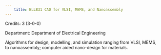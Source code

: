 ```yaml
---
    title: ELL831 CAD for VLSI, MEMS, and Nanoassembly
---
```

Credits: 3 (3-0-0)

Department: Department of Electrical Engineering

Algorithms for design, modelling, and simulation ranging from VLSI, MEMS, to nanoassembly; computer aided nano-design for materials.